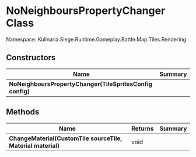 # NoNeighboursPropertyChanger Class

Namespace: Kulinaria.Siege.Runtime.Gameplay.Battle.Map.Tiles.Rendering


## Constructors

| Name | Summary |
|---|---|
| **NoNeighboursPropertyChanger(TileSpritesConfig config)** |  |
## Methods

| Name | Returns | Summary |
|---|---|---|
| **ChangeMaterial(CustomTile sourceTile, Material material)** | void |  |
